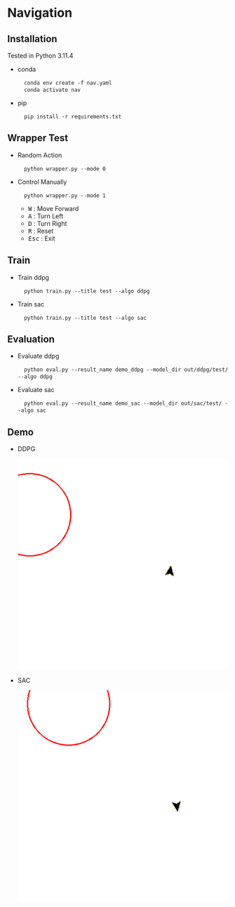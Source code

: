 # Navigation

## Installation
Tested in Python 3.11.4

- conda

        conda env create -f nav.yaml
        conda activate nav

- pip

        pip install -r requirements.txt


## Wrapper Test

- Random Action

        python wrapper.py --mode 0

- Control Manually

        python wrapper.py --mode 1

    - <kbd>W</kbd> : Move Forward
    - <kbd>A</kbd> : Turn Left
    - <kbd>D</kbd> : Turn Right
    - <kbd>R</kbd> : Reset
    - <kbd>Esc</kbd> : Exit

## Train
- Train ddpg

        python train.py --title test --algo ddpg

- Train sac

        python train.py --title test --algo sac

## Evaluation

- Evaluate ddpg

        python eval.py --result_name demo_ddpg --model_dir out/ddpg/test/ --algo ddpg

- Evaluate sac

        python eval.py --result_name demo_sac --model_dir out/sac/test/ --algo sac

## Demo

- DDPG

    <img src="demo/demo_ddpg.gif">

- SAC

    <img src="demo/demo_sac.gif">